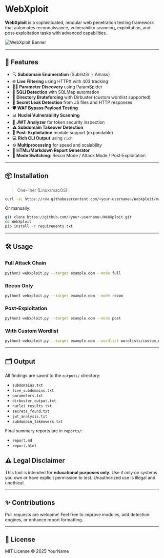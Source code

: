# WebXploit

**WebXploit** is a sophisticated, modular web penetration testing framework that automates reconnaissance, vulnerability scanning, exploitation, and post-exploitation tasks with advanced capabilities.

![WebXploit Banner](https://via.placeholder.com/800x200.png?text=WebXploit+by+YourName)

---

## 🚀 Features

- 🔍 **Subdomain Enumeration** (Sublist3r + Amass)  
- 🌐 **Live Filtering** using HTTPX with 403 tracking  
- 🕵️‍♂️ **Parameter Discovery** using ParamSpider  
- 💉 **SQLi Detection** with SQLMap automation  
- 📁 **Directory Bruteforcing** with Dirbuster (custom wordlist supported)  
- 🔐 **Secret Leak Detection** from JS files and HTTP responses  
- 🛡️ **WAF Bypass Payload Testing**  
- 📊 **Nuclei Vulnerability Scanning**  
- 🎯 **JWT Analyzer** for token security inspection  
- ⚠️ **Subdomain Takeover Detection**  
- 🔎 **Post-Exploitation** module support (expandable)  
- 💻 **Rich CLI Output** using `rich`  
- ⚙️ **Multiprocessing** for speed and scalability  
- 📄 **HTML/Markdown Report Generator**  
- 🔄 **Mode Switching**: Recon Mode / Attack Mode / Post-Exploitation  

---

## 📦 Installation

> One-liner (Linux/macOS):
```bash
curl -sL https://raw.githubusercontent.com/<your-username>/WebXploit/main/install.sh | bash
```

Or manually:
```bash
git clone https://github.com/<your-username>/WebXploit.git
cd WebXploit
pip install -r requirements.txt
```

---

## 🛠️ Usage

### Full Attack Chain
```bash
python3 webxploit.py --target example.com --mode full
```

### Recon Only
```bash
python3 webxploit.py --target example.com --mode recon
```

### Post-Exploitation
```bash
python3 webxploit.py --target example.com --mode post
```

### With Custom Wordlist
```bash
python3 webxploit.py --target example.com --wordlist wordlists/custom_dirs.txt
```

---

## 🗂️ Output

All findings are saved to the `outputs/` directory:
- `subdomains.txt`
- `live_subdomains.txt`
- `parameters.txt`
- `dirbuster_output.txt`
- `nuclei_results.txt`
- `secrets_found.txt`
- `jwt_analysis.txt`
- `subdomain_takeovers.txt`

Final summary reports are in `reports/`:
- `report.md`
- `report.html`

## ⚠️ Legal Disclaimer

This tool is intended for **educational purposes only**. Use it only on systems you own or have explicit permission to test. Unauthorized use is illegal and unethical.

---

## ✨ Contributions

Pull requests are welcome! Feel free to improve modules, add detection engines, or enhance report formatting.

---

## 📄 License

MIT License © 2025 YourName
